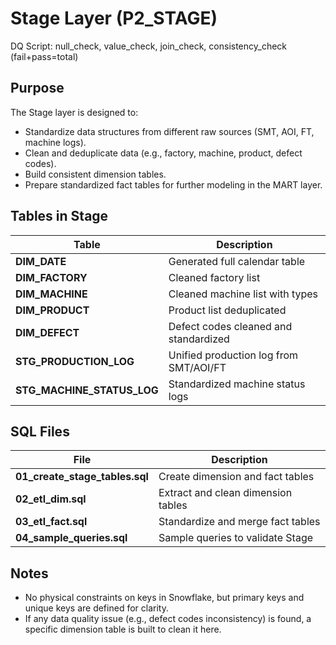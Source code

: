 # Stage Layer (P2_STAGE)

DQ Script: null_check, value_check, join_check, consistency_check (fail+pass=total)

## Purpose

The Stage layer is designed to:

- Standardize data structures from different raw sources (SMT, AOI, FT, machine logs).
- Clean and deduplicate data (e.g., factory, machine, product, defect codes).
- Build consistent dimension tables.
- Prepare standardized fact tables for further modeling in the MART layer.

## Tables in Stage

| Table                         | Description                          |
| ----------------------------- | ------------------------------------- |
| **DIM_DATE**                  | Generated full calendar table        |
| **DIM_FACTORY**               | Cleaned factory list                 |
| **DIM_MACHINE**               | Cleaned machine list with types      |
| **DIM_PRODUCT**               | Product list deduplicated            |
| **DIM_DEFECT**                | Defect codes cleaned and standardized|
| **STG_PRODUCTION_LOG**        | Unified production log from SMT/AOI/FT|
| **STG_MACHINE_STATUS_LOG**    | Standardized machine status logs     |

## SQL Files

| File                              | Description                       |
| --------------------------------- | --------------------------------- |
| **01_create_stage_tables.sql**    | Create dimension and fact tables  |
| **02_etl_dim.sql**                | Extract and clean dimension tables|
| **03_etl_fact.sql**               | Standardize and merge fact tables |
| **04_sample_queries.sql**         | Sample queries to validate Stage  |

## Notes

- No physical constraints on keys in Snowflake, but primary keys and unique keys are defined for clarity.
- If any data quality issue (e.g., defect codes inconsistency) is found, a specific dimension table is built to clean it here.

